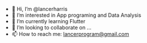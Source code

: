- 👋 Hi, I’m @lancerharris
- 👀 I’m interested in App programing and Data Analysis
- 🌱 I’m currently learning Flutter
- 💞️ I’m looking to collaborate on ...
- 📫 How to reach me: lancerprogram@gmail.com

<!---
lancerharris/lancerharris is a ✨ special ✨ repository because its `README.md` (this file) appears on your GitHub profile.
You can click the Preview link to take a look at your changes.
--->
